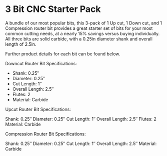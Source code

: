 # 3 Bit CNC Starter Pack

A bundle of our most popular bits, this 3-pack of 1 Up cut, 1 Down cut, and 1 Compression router bit provides a great starter set of bits for your most common cutting needs, at a nearly 15% savings versus buying individually.  All three bits are solid carbide, with a 0.25in diameter shank and overall length of 2.5in.

Further product details for each bit can be found below.

Downcut Router Bit Specifications:

* Shank: 0.25″
* Diameter: 0.25″
* Cut Length: 1″
* Overall Length: 2.5″
* Flutes: 2
* Material: Carbide

Upcut Router Bit Specifications:

Shank: 0.25″
Diameter: 0.25″
Cut Length: 1″
Overall Length: 2.5″
Flutes: 2
Material: Carbide

Compression Router Bit Specifications:

Shank: 0.25″
Diameter: 0.25″
Cut Length: 1″
Overall Length: 2.5″
Material: Carbide
